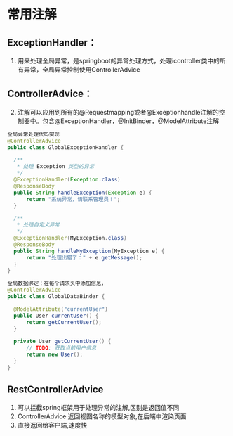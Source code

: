 # 常用注解
## ExceptionHandler：
1. 用来处理全局异常，是springboot的异常处理方式，处理icontroller类中的所有异常，全局异常控制使用ControllerAdvice

## ControllerAdvice： 
2. 注解可以应用到所有的@Requestmapping或者@Exceptionhandle注解的控制器中。包含@ExceptionHandler，@InitBinder，@ModelAttribute注解
  ```java
  全局异常处理代码实现
  @ControllerAdvice
public class GlobalExceptionHandler {

    /**
     * 处理 Exception 类型的异常
     */
    @ExceptionHandler(Exception.class)
    @ResponseBody
    public String handleException(Exception e) {
        return "系统异常，请联系管理员！";
    }

    /**
     * 处理自定义异常
     */
    @ExceptionHandler(MyException.class)
    @ResponseBody
    public String handleMyException(MyException e) {
        return "处理出错了：" + e.getMessage();
    }
}
  ```
  ```java
  全局数据绑定：在每个请求头中添加信息，
  @ControllerAdvice
public class GlobalDataBinder {

    @ModelAttribute("currentUser")
    public User currentUser() {
        return getCurrentUser();
    }

    private User getCurrentUser() {
        // TODO: 获取当前用户信息
        return new User();
    }
}
  ```
## RestControllerAdvice
1. 可以拦截spring框架用于处理异常的注解,区别是返回值不同
2. ControllerAdvice  返回视图名称的模型对象,在后端中渲染页面
3. 直接返回给客户端,速度快
